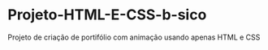 # Projeto-HTML-E-CSS-b-sico
Projeto de criação de portifólio com animação usando apenas HTML e CSS 
